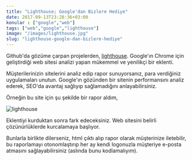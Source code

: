 ```yaml
---
title: "Lighthouse; Google'dan Bizlere Hediye"
date: 2017-09-13T23:28:36+03:00
konular : ["google","web"]
tags: ["web","google","lighthouse"]
image: "/images/lighthouse.jpg"
slug: "lighthouse-google-dan-bizlere-hediye"
---
```


Github'da gözüme çarpan projelerden, [lighthouse](https://github.com/GoogleChrome/lighthouse). Google'ın Chrome için geliştirdiği web sitesi analizi yapan mükemmel ve yenilikçi bir eklenti. 

Müşterilerinizin sitelerini analiz edip rapor sunuyorsanız, para verdiğiniz uygulamaları unutun. Google'ın gözünden bir sitenin performansını analiz ederek, SEO'da avantaj sağlıyıp sağlamadığını anlayabilirsiniz.

Örneğin bu site için şu şekilde bir rapor aldım,

<img src="/images/ekran-resmi.png" alt="lighthouse" />

Eklentiyi kurduktan sonra fark edeceksiniz. Web sitesini belirli çözünürlüklerde kurcalamaya başlıyor. 

Bunlarla birlikte dilerseniz, html çıktı alıp rapor olarak müşterinize iletebilir, bu raporlamayı otonomlaştırıp her ay kendi logonuzla müşteriye e-posta atmasını sağlayabilirsiniz (aslında bunu kodlamalıyım).

